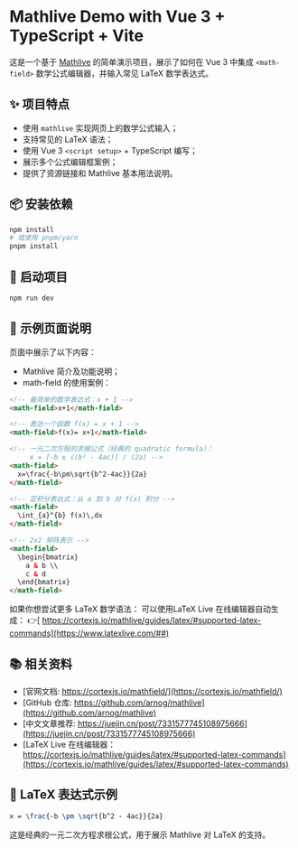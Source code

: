 # Mathlive Demo with Vue 3 + TypeScript + Vite

这是一个基于 [Mathlive](https://github.com/arnog/mathlive) 的简单演示项目，展示了如何在 Vue 3 中集成 `<math-field>` 数学公式编辑器，并输入常见 LaTeX 数学表达式。

## ✨ 项目特点

- 使用 `mathlive` 实现网页上的数学公式输入；
- 支持常见的 LaTeX 语法；
- 使用 Vue 3 `<script setup>` + TypeScript 编写；
- 展示多个公式编辑框案例；
- 提供了资源链接和 Mathlive 基本用法说明。

## 📦 安装依赖

```bash
npm install
# 或使用 pnpm/yarn
pnpm install
```

## 🚀 启动项目
```bash
npm run dev
```

## 🧪 示例页面说明
页面中展示了以下内容：
- Mathlive 简介及功能说明；
- math-field 的使用案例：

``` html
<!-- 最简单的数学表达式：x + 1 -->
<math-field>x+1</math-field>

<!-- 表达一个函数 f(x) = x + 1 -->
<math-field>f(x)= x+1</math-field>

<!-- 一元二次方程的求根公式（经典的 quadratic formula）：
     x = [-b ± √(b² - 4ac)] / (2a) -->
<math-field>
  x=\frac{-b\pm\sqrt{b^2-4ac}}{2a}
</math-field>

<!-- 定积分表达式：从 a 到 b 对 f(x) 积分 -->
<math-field>
  \int_{a}^{b} f(x)\,dx
</math-field>

<!-- 2x2 矩阵表示 -->
<math-field>
  \begin{bmatrix}
    a & b \\
    c & d
  \end{bmatrix}
</math-field>

```
如果你想尝试更多 LaTeX 数学语法：
可以使用LaTeX Live 在线编辑器自动生成：
👉[ https://cortexjs.io/mathlive/guides/latex/#supported-latex-commands](https://www.latexlive.com/##)



## 📚 相关资料 
- [官网文档: https://cortexjs.io/mathfield/](https://cortexjs.io/mathfield/)
- [GitHub 仓库: https://github.com/arnog/mathlive](https://github.com/arnog/mathlive)
- [中文文章推荐: https://juejin.cn/post/7331577745108975666](https://juejin.cn/post/7331577745108975666)
- [LaTeX Live 在线编辑器：https://cortexjs.io/mathlive/guides/latex/#supported-latex-commands](https://cortexjs.io/mathlive/guides/latex/#supported-latex-commands)

## 📌 LaTeX 表达式示例
```latex
x = \frac{-b \pm \sqrt{b^2 - 4ac}}{2a}
```
这是经典的一元二次方程求根公式，用于展示 Mathlive 对 LaTeX 的支持。